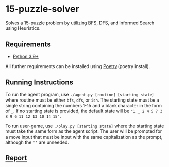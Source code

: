 # 15-puzzle-solver
Solves a 15-puzzle problem by utilizing BFS, DFS, and Informed Search using Heuristics.

## Requirements
* [Python 3.9+](https://www.python.org/)

All further requirements can be installed using [Poetry]("https://python-poetry.org/")
(poetry install).

## Running Instructions
To run the agent program, use `./agent.py [routine] [starting state]` where routine must be either `bfs`, `dfs`, or `ish`.
The starting state must be a single string containing the numbers 1-15 and a blank character in the form of `_`. If no
starting state is provided, the default state will be `"1 _ 2 4 5 7 3 8 9 6 11 12 13 10 14 15"`.

To run user-game, use `./play.py [starting state]` where the starting state must take the same form as the agent script.
The user will be prompted for a move input that must be input with the same capitalization as the prompt, although the
`''` are unneeded.

## [Report](report/REPORT.md)
